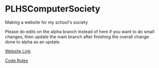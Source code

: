 # PLHSComputerSociety
Making a website for my school's society

Please do edits on the alpha branch instead of here if you want to do small changes, then update the main branch after finishing the overall change done to alpha as an update.

[Website Link](https://dualbronzefiletype.github.io/SocietyWeb/)

[Code Rules](https://github.com/DualBronzeFiletype/SocietyWeb/blob/alpha/CODERULE.md)
